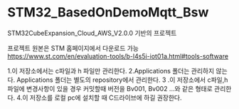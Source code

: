 # STM32_BasedOnDemoMqtt_Bsw

STM32CubeExpansion_Cloud_AWS_V2.0.0 기반의 프로젝트

프로젝트 원본은 STM 홈페이지에서 다운로드 가능 https://www.st.com/en/evaluation-tools/b-l4s5i-iot01a.html#tools-software

1.이 저장소에서는 c파일과 h 파일만 관리한다. 
2.Applications 폴더는 관리하지 않는다. 
Applications 폴더는 별도의 repository에서 관리한다. 3
.이 저장소에서 c파일,h파일에 변경사항이 있을 경우 커밋할때 버전을 Bv001, Bv002 ...와 같은 형태로 관리한다. 
4.이 저장소를 로컬 pc에 설치할 때 C드라이브에 하길 권장한다.
